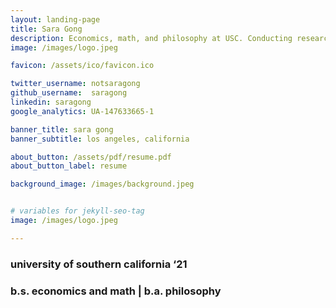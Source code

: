 ```yaml
---
layout: landing-page
title: Sara Gong
description: Economics, math, and philosophy at USC. Conducting research on entrepreneurial decision-making at Columbia Business School. Los Angeles, California.
image: /images/logo.jpeg

favicon: /assets/ico/favicon.ico

twitter_username: notsaragong
github_username:  saragong
linkedin: saragong
google_analytics: UA-147633665-1

banner_title: sara gong
banner_subtitle: los angeles, california

about_button: /assets/pdf/resume.pdf
about_button_label: resume

background_image: /images/background.jpeg


# variables for jekyll-seo-tag
image: /images/logo.jpeg

---
```


### university of southern california ‘21  

### b.s. economics and math    |    b.a. philosophy

